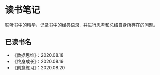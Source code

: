 # 读书笔记

聆听书中的精华，记录书中的经典语录，并进行思考和总结自身所存在的问题。



## 已读书名

+ 《数据思维》：2020.08.18
+ 《终身成长》：2020.08.19
+ 《刻意练习》：2020.08.20

